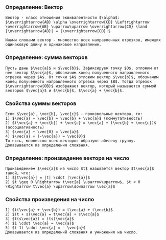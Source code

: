 ### Определение: Вектор
```spoiler-markdown
Вектор - класс отношения эквивалентности $\alpha$:
$\overrightarrow{AB} \alpha \overrightarrow{CD} \Leftrightarrow \overrightarrow{AB} \uparrow\uparrow \overrightarrow{CD} \land |\overrightarrow{AB}| = |\overrightarrow{CD}|$

Иными словами вектор - множество всех направленных отрезков, имеющих одинаковую длину и одинаковое направление.
```

### Определение: сумма векторов
```spoiler-markdown
Пусть даны $\vec{a}$ и $\vec{b}$. Зафиксируем точку $O$, отложим от нее вектор $\vec{a}$, обозначим конец полученного направленного отрезка через $A$. От точки $A$ отложим вектор $\vec{b}$, обозначим конец полученного направленного отрезка через $B$. Тогда отрезок $\overrightarrow{OB}$ изображает вектор, который называется суммой векторов $\vec{a}$ и $\vec{b}$, $\vec{a} + \vec{b}$.
```

### Свойства суммы векторов
```spoiler-markdown
Если $\vec{a}, \vec{b}, \vec{c}$ - произвольные вектора, то:
1) $\vec{a} + \vec{b} = \vec{b} + \vec{a}$ (коммутативность)
2) $(\vec{a} + \vec{b}) + \vec{c} = \vec{a} + (\vec{b} + \vec{c})$ (ассоциативность)
3) $\vec{a} + \vec{0} = \vec{a}$
4) $\vec{a} + (-\vec{a}) = \vec{0}$
То есть, множество всех векторов образуют абелеву группу.
Доказывается из определения сложения.
```

### Определение: произведение вектора на число
```spoiler-markdown
Произведением $\vec{a}$ на число $t$ называется вектор $t\vec{a}$ такой, что:
1) $|t\vec{a}| = |t| \cdot |\vec{a}|$
2) $t \geq 0 \Rightarrow t\vec{a} \uparrow\uparrow$, $t < 0 \Rightarrow t\vec{a} \uparrow\downarrow \vec{a}$
```

### Свойства произведения на число
```spoiler-markdown
1) $t(\vec{a} + \vec{b}) = t\vec{a} + t\vec{b}$
2) $(t + s)\vec{a} = t\vec{a} + s\vec{a}$
3) $t(s\vec{a}) = (ts)\vec{a}$
4) $1 \cdot \vec{a} = \vec{a}$
5) $(-1) \cdot \vec{a} = - \vec{a}$
Доказывается из определений сложения и умножения на число.
```